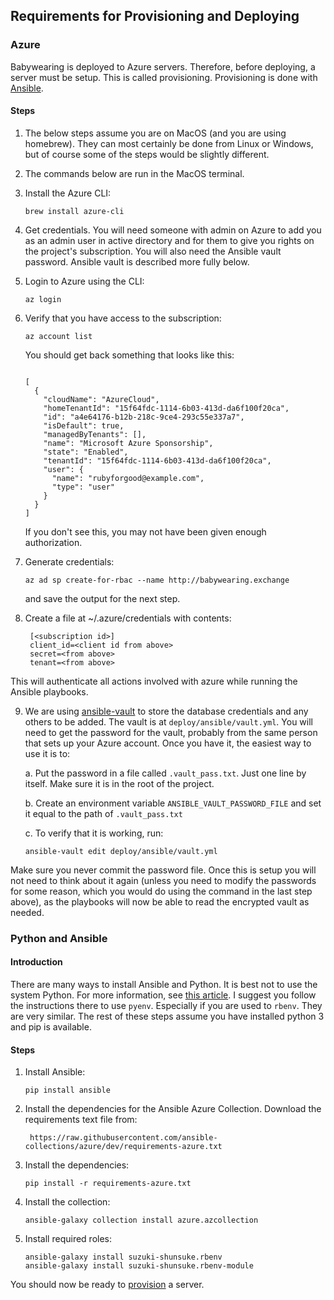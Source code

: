 ## Requirements for Provisioning and Deploying

### Azure

Babywearing is deployed to Azure servers. Therefore, before deploying, a server must be setup. This is
called provisioning. Provisioning is done with [Ansible](https://docs.ansible.com).

#### Steps

1. The below steps assume you are on MacOS (and you are using homebrew). They can most certainly be done from Linux or
Windows, but of course some of the steps would be slightly different.

2. The commands below are run in the MacOS terminal.

3. Install the Azure CLI:

       brew install azure-cli
    
4. Get credentials. You will need someone with admin on Azure to add you as an admin user in active directory
   and for them to give you rights on the project's subscription. You will also need the Ansible vault password.
   Ansible vault is described more fully below.
   
5. Login to Azure using the CLI:

       az login    
       
6. Verify that you have access to the subscription:       

    ```
    az account list
    ```
 
    You should get back something that looks like this: 

    ```

    [
      {
        "cloudName": "AzureCloud",
        "homeTenantId": "15f64fdc-1114-6b03-413d-da6f100f20ca",
        "id": "a4e64176-b12b-218c-9ce4-293c55e337a7",
        "isDefault": true,
        "managedByTenants": [],
        "name": "Microsoft Azure Sponsorship",
        "state": "Enabled",
        "tenantId": "15f64fdc-1114-6b03-413d-da6f100f20ca",
        "user": {
          "name": "rubyforgood@example.com",
          "type": "user"
        }
      }
    ]
    ```    

    If you don't see this, you may not have been given enough authorization.

7. Generate credentials:

       az ad sp create-for-rbac --name http://babywearing.exchange
       
    and save the output for the next step.

8. Create a file at ~/.azure/credentials with contents:

        [<subscription id>]
        client_id=<client id from above>
        secret=<from above>
        tenant=<from above>
        
This will authenticate all actions involved with azure while running the Ansible playbooks.

9. We are using [ansible-vault](https://docs.ansible.com/ansible/latest/user_guide/vault.html) to store the database
 credentials and any others to be added. The vault is at `deploy/ansible/vault.yml`. You will need to get the 
 password for the vault, probably from the same person that sets up your Azure account. Once you have it, the easiest
 way to use it is to:
 
    a. Put the password in a file called `.vault_pass.txt`. Just one line by itself. Make sure it is in the root of
    the project.
    
    b. Create an environment variable `ANSIBLE_VAULT_PASSWORD_FILE` and set it equal to the path of `.vault_pass.txt`
    
    c. To verify that it is working, run:
     
       ansible-vault edit deploy/ansible/vault.yml     

Make sure you never commit the password file. Once this is setup you will not need to think about it again (unless 
you need to modify the passwords for some reason, which you would do using the command in the last step above), as
the playbooks will now be able to read the encrypted vault as needed.

### Python and Ansible

#### Introduction

There are many ways to install Ansible and Python. It is best not to use the system Python. For more information,
see [this article](https://opensource.com/article/19/5/python-3-default-mac). I suggest you follow the instructions
there to use `pyenv`. Especially if you are used to `rbenv`. They are very similar. The rest of these steps assume
you have installed python 3 and pip is available.

#### Steps        
       
1. Install Ansible:

       pip install ansible
       
2.  Install the dependencies for the Ansible Azure Collection. Download the requirements text file from:

         https://raw.githubusercontent.com/ansible-collections/azure/dev/requirements-azure.txt

3. Install the dependencies:

       pip install -r requirements-azure.txt
       
4. Install the collection:

       ansible-galaxy collection install azure.azcollection
       
5. Install required roles:

       ansible-galaxy install suzuki-shunsuke.rbenv
       ansible-galaxy install suzuki-shunsuke.rbenv-module 
       
You should now be ready to [provision](provision.md) a server.                    
       